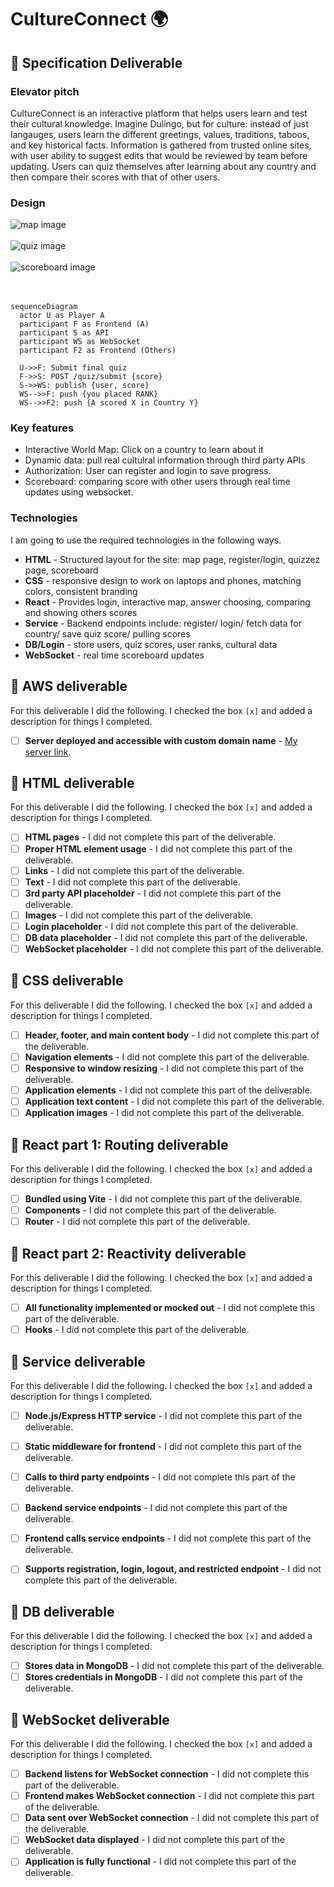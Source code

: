 # CultureConnect 🌍


## 🚀 Specification Deliverable

### Elevator pitch

CultureConnect is an interactive platform that helps users learn and test their cultural knowledge. Imagine Dulingo, but for culture: instead of just langauges, users learn the different greetings, values, traditions, taboos, and key historical facts. Information is gathered from trusted online sites, with user ability to suggest edits that would be reviewed by team before updating. Users can quiz themselves after learning about any country and then compare their scores with that of other users.

### Design

![map image](images/map.png)
<br>
<br>
![quiz image](images/quiz.png)
<br>
<br>
![scoreboard image](images/scoreboard.png)
<br>
<br>
<br>

```mermaid
sequenceDiagram
  actor U as Player A
  participant F as Frontend (A)
  participant S as API
  participant WS as WebSocket
  participant F2 as Frontend (Others)

  U->>F: Submit final quiz
  F->>S: POST /quiz/submit {score}
  S->>WS: publish {user, score}
  WS-->>F: push {you placed RANK}
  WS-->>F2: push {A scored X in Country Y}
```

### Key features

- Interactive World Map: Click on a country to learn about it
- Dynamic data: pull real cultulral information through third party APIs
- Authorization: User can register and login to save progress.
- Scoreboard: comparing score with other users through real time updates using websocket.

### Technologies

I am going to use the required technologies in the following ways.

- **HTML** - Structured layout for the site: map page, register/login, quizzez page, scoreboard
- **CSS** - responsive design to work on laptops and phones, matching colors, consistent branding
- **React** - Provides login, interactive map, answer choosing, comparing and showing others scores
- **Service** - Backend endpoints include: register/ login/ fetch data for country/ save quiz score/ pulling scores
- **DB/Login** - store users, quiz scores, user ranks, cultural data
- **WebSocket** - real time scoreboard updates

## 🚀 AWS deliverable

For this deliverable I did the following. I checked the box `[x]` and added a description for things I completed.

- [ ] **Server deployed and accessible with custom domain name** - [My server link](https://yourdomainnamehere.click).

## 🚀 HTML deliverable

For this deliverable I did the following. I checked the box `[x]` and added a description for things I completed.

- [ ] **HTML pages** - I did not complete this part of the deliverable.
- [ ] **Proper HTML element usage** - I did not complete this part of the deliverable.
- [ ] **Links** - I did not complete this part of the deliverable.
- [ ] **Text** - I did not complete this part of the deliverable.
- [ ] **3rd party API placeholder** - I did not complete this part of the deliverable.
- [ ] **Images** - I did not complete this part of the deliverable.
- [ ] **Login placeholder** - I did not complete this part of the deliverable.
- [ ] **DB data placeholder** - I did not complete this part of the deliverable.
- [ ] **WebSocket placeholder** - I did not complete this part of the deliverable.

## 🚀 CSS deliverable

For this deliverable I did the following. I checked the box `[x]` and added a description for things I completed.

- [ ] **Header, footer, and main content body** - I did not complete this part of the deliverable.
- [ ] **Navigation elements** - I did not complete this part of the deliverable.
- [ ] **Responsive to window resizing** - I did not complete this part of the deliverable.
- [ ] **Application elements** - I did not complete this part of the deliverable.
- [ ] **Application text content** - I did not complete this part of the deliverable.
- [ ] **Application images** - I did not complete this part of the deliverable.

## 🚀 React part 1: Routing deliverable

For this deliverable I did the following. I checked the box `[x]` and added a description for things I completed.

- [ ] **Bundled using Vite** - I did not complete this part of the deliverable.
- [ ] **Components** - I did not complete this part of the deliverable.
- [ ] **Router** - I did not complete this part of the deliverable.

## 🚀 React part 2: Reactivity deliverable

For this deliverable I did the following. I checked the box `[x]` and added a description for things I completed.

- [ ] **All functionality implemented or mocked out** - I did not complete this part of the deliverable.
- [ ] **Hooks** - I did not complete this part of the deliverable.

## 🚀 Service deliverable

For this deliverable I did the following. I checked the box `[x]` and added a description for things I completed.

- [ ] **Node.js/Express HTTP service** - I did not complete this part of the deliverable.
- [ ] **Static middleware for frontend** - I did not complete this part of the deliverable.
- [ ] **Calls to third party endpoints** - I did not complete this part of the deliverable.
- [ ] **Backend service endpoints** - I did not complete this part of the deliverable.
- [ ] **Frontend calls service endpoints** - I did not complete this part of the deliverable.
- [ ] **Supports registration, login, logout, and restricted endpoint** - I did not complete this part of the deliverable.


## 🚀 DB deliverable

For this deliverable I did the following. I checked the box `[x]` and added a description for things I completed.

- [ ] **Stores data in MongoDB** - I did not complete this part of the deliverable.
- [ ] **Stores credentials in MongoDB** - I did not complete this part of the deliverable.

## 🚀 WebSocket deliverable

For this deliverable I did the following. I checked the box `[x]` and added a description for things I completed.

- [ ] **Backend listens for WebSocket connection** - I did not complete this part of the deliverable.
- [ ] **Frontend makes WebSocket connection** - I did not complete this part of the deliverable.
- [ ] **Data sent over WebSocket connection** - I did not complete this part of the deliverable.
- [ ] **WebSocket data displayed** - I did not complete this part of the deliverable.
- [ ] **Application is fully functional** - I did not complete this part of the deliverable.
